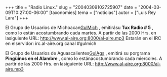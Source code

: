 +++
title = "Radio Linux."
slug = "20040309102725907"
date = "2004-03-09T10:27:00-06:00"
[taxonomies]
tema = ["noticias"]
autor = ["Luis Rey Lara"]
+++

El Grupo de Usuarios de
Michoacan[GulMich](http://www.gulmich.org/index.php) , emitirásu **Tux
Radio \# 5** , como lo están acostumbrando cada martes.
A partir de las 2000 Hrs. en lasiguiente URL:
<http://www.al-aire.org:8000/al-aire.mp3>
Estarán en el IRC en elservidor: irc.al-aire.org canal #gulmich

El Grupo de Usuarios de Aguascalientes[GulAgs](http://www.gulags.org/) ,
emitirá su porgrama **Pingüinos en el Alambre** , como lo
estánacostumbrando cada miercoles.
A partir de las 2000 Hrs. en lasiguiente URL:
<http://www.al-aire.org:8000/al-aire.mp3>

